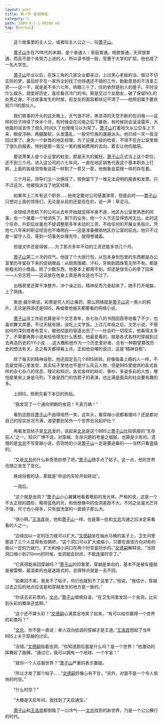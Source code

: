 ```yaml
---
layout: post
title: 第一节 虫洞降临
category: 1
path: 2009-9-1-1-00100.md
tag: [normal]
---
```


　　这个故事里的主人公，或者叫主人公之一，叫[萧子山][y1]。

　　[萧子山][y1]生在70年代的末期，是个普通人：家庭普通，相貌普通，天资很普通，而且不是个肯努力上进的人，所以读书很一般，受惠于大学的扩招，他也成了一名大学生。

　　[萧子山][y1]毕业以后，在珠三角的几家企业都呆过，上过黑心老板的当，做过不切实际的梦，最后好歹在一家外企的找了份待遇还不错的工作，勤勤恳恳的干活拿工资——这一干，就是差不多六七年，转眼三十了，住的依然是别人的屋子。平时没什么娱乐，就爱好历史，喜欢看点冷门的书。算是交过个女朋友，破了保留N久的处男之身。不过故事发生的时候，前女友的面容都快记不清了——他照旧属于要庆祝11.11的那伙人。

　　我们故事的开头的这天晚上，天气很不好，黑漆漆的天空不断的在闪电——这样的日子持续了快半个月，有时候会在闪电之后下暴雨，有时候则会滚滚雷声，大地震的谣言传了很久,时间久了也慢慢习以为常了。[萧子山][y1]打着哈欠从公交车上下来，眼皮浮肿，两腿酸软，头发蓬乱，一股穷忙族的邋遢派头。他已经一天一夜没回过家了。身为一个新晋的地区经理，为了迎接上级的检查，不得不在办公室里做了很久的报表，特别是那一笔又一笔的报销费用的去向，着实让他伤脑筋。

　　要说萧某人是个企业里的蛀虫，那是天大的冤枉，[萧子山][y1]正式当上这个职位，还不到三个月。进入这公司的六七年间，一直在地区销售代表这个基本职务上打转，上面的各级领导象韭菜一样割了一茬又一茬，他倒象韭菜根一样的存在着。

　　三个月前，领导们又一次换班了，照例留下了一堆无法说明的报表和发票。只不过这次，他被指派当了地区经理。

　　如果早上二年有这个职务……他肯定要对公司感激涕零，但是此时——[萧子山][y1]只想对上面的领导们，无论是从前的还是现在的，说一声：草泥马。

　　全球经济危机下的公司从去年开始就显得半身不遂，地区办公室里熟悉的同事，也一个接着一个地消失了。剩下的业务，他一个人干还显得悠闲无比。此时这个任命，升职后丝毫也不提调整那多年未动的工资，不给任何的开展业务指示。凭他七八年来的职业经验也不难明白——这是准备撤销地区办公室的前兆。他只不过是一留守人员，等到一切事务处理完毕，就得卷铺盖。

　　但是文件还是得做……为了那点多年不动的工资还能多领几个月。

　　[萧子山][y1]第二十次的叹气。他提了个大旅行包，从包本身到包里的东西都是办公室里历年留存下来的促销赠品：从厨房围裙、汗衫、牙刷到圆珠笔无所不有。都是些粗劣的小商品。除了少数东西，他基本上都用不到。却还是很贪心的拿了回来——人穷志短——这话放在他身上真是再合适也不过了。

　　出租房里还算干净整齐，冲个澡之后，精神反而亢奋起来了，随手打开电脑，上了网络。

　　奥逊·威尔斯说，彩票是穷人的止痛药，那么网络就是[萧子山][y1]这一类人的鸦片。无论是网游还是BBS，再或者他每天都要看的网络小说。

　　[萧子山][y1]没工作前也算是半个文艺青年，杂七杂八的书囫囵吞枣地看了不少，也喜欢舞文弄墨，不过天赋有限，没吃上文字饭。上过几年班之后，文艺小说，不管如何的深刻或者有意义，被他彻底的驱逐出去了——社会的一切现实，他看得太多了，不需要再靠小说来给他增加什么感想。他最爱看的，就是各式各样的穿越到过去再造历史的YY小说……这大概和他作为一个历史爱好者，总有一种期望篡改历史的想法有关。总之每天都得看上点，正如他自嘲的说过，这是“精神自慰”。

　　除了每天的精神自慰，他还固定去几个BBS转转。好像吸毒上瘾的人一样，不去就觉得心里发空，其实坛子里他也不是什么风云人物，但是BBS里提供的各式各样的杂七杂八的信息、理论和知识，各式各样的辩论、争吵，多姿多彩的人性，哪怕是某些上身是马列，下身是西门的伪君子的表演，也比满是面具的社会要有趣的多。

　　上BBS，照例先看下本日的热贴。

　　“我发现了一个通向明朝的虫洞！千真万确！”

　　看到这题目[萧子山][y1]不由得哑然一笑，这年头，看穿越小说都看傻吗？还是都对自己的现实状况不满，渴望要到另外一个世界去另起炉灶？

　　再看发现帖子是[文总][y2]发的，说起来[文总][y2]是这个BBS上[萧子山][y1]比较佩服的“生存狂人”之一。知识广博不说，对穿越、生存问题的考量之细腻，也算是少有的。遗憾的是[文总][y2]不写穿越小说，否则他的小说[萧子山][y1]一定是要追看的——当然只看盗版的。

　　“又是[文总][y2]的什么新奇思妙想了吧。”[萧子山][y1]随手点了帖子。这一点，他的世界也随之发生了变化。

　　换成俗套的话，那就是“命运的车轮开始转动”。

　　一周后。

　　“这个就是虫洞？”[萧子山][y1]小心翼翼地看着眼前的发光体。严格的说，这是一个不太正规的圆形，略带蓝色的光，和他想像中的虫洞差距不大，不同之处是光芒并不强，尺寸也小得多，只有盥洗室的一面镜子那么大。

　　“很小啊。”[王洛宾][y3]说，他和[萧子山][y1]一样，也是第一批和[文总][y2]沟通之后决定来看看的人之一。

　　“边缘加以一定的压力就可以扩大。”[文德嗣][y2]坐在抽水马桶的盖子上，卫生间里塞进了三个人显得有些拥挤，“这个洞口可以扩大或缩小，只要在直径方向对称的施以一定的力就行。扩大和缩小洞口在两个时空是同步的。”[文德嗣][y2]解释说，“当把洞口缩小到210mm的时候，虫洞就会封闭，不能连接时空了。”

　　“它真得能来回穿越吗？”[萧子山][y1]的印象里，穿越是单向的，基本不是被车撞就是被雷劈，最温柔的也是迷路式的，总得特点就是一去不回。

　　“如果回不来，我发不了帖子，你们也就到不了这里了。”他说，“我估计，穿越过去之后的地点应该是和穿越发生的地方是一致的。”

　　“你该去买彩票的，[文总][y2]。”[萧子山][y1]喃喃自语，“在卫生间里发现一个虫洞，比买到头彩的概率还低啊。”

　　“这个还不算头彩？”[文德嗣][y2]心满意足地笑了起来，“有可以给你赢得一个世界的彩票吗？”

　　“[文总][y2]，你不是一直说：单人双向低调的穿越才是王道。”[王洛宾][y3]想起了当年BBS上关于穿越的讨论。

　　“没错。”[文德嗣][y2]指着虫洞，“你知道那后面是什么吗？是一个世界！”他激动的挥舞起了胳膊，“通过它，我可以拥有一个地球、一个宇宙！”

　　“就你一个人征服世界？”[萧子山][y1]严重的表示置疑。

　　“所以才发了那个帖子……”[文德嗣][y2]好像心有不甘，“另外，对面不是一个令人愉快的时空。”

　　“什么时空？”

　　“大概是天启年间。我找到了天启通宝。”

　　[萧子山][y1]和[王洛宾][y3]都倒吸了一口冷气——[文总][y2]找到的新世界，乃是一个公公横行的时代。

[y1]: /characters/y1 "萧子山"
[y2]: /characters/y2 "文德嗣"
[y3]: /characters/y3 "王洛宾"
